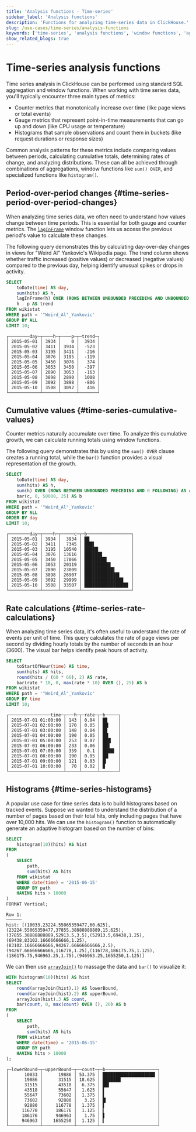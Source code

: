 ```yaml
---
title: 'Analysis functions - Time-series'
sidebar_label: 'Analysis functions'
description: 'Functions for analyzing time-series data in ClickHouse.'
slug: /use-cases/time-series/analysis-functions
keywords: ['time-series', 'analysis functions', 'window functions', 'aggregation functions', 'moving averages', 'trend analysis']
show_related_blogs: true
---
```


# Time-series analysis functions

Time series analysis in ClickHouse can be performed using standard SQL aggregation and window functions. 
When working with time series data, you'll typically encounter three main types of metrics:

* Counter metrics that monotonically increase over time (like page views or total events)
* Gauge metrics that represent point-in-time measurements that can go up and down (like CPU usage or temperature)
* Histograms that sample observations and count them in buckets (like request durations or response sizes)

Common analysis patterns for these metrics include comparing values between periods, calculating cumulative totals, determining rates of change, and analyzing distributions. 
These can all be achieved through combinations of aggregations, window functions like `sum() OVER`, and specialized functions like `histogram()`.

## Period-over-period changes {#time-series-period-over-period-changes}

When analyzing time series data, we often need to understand how values change between time periods. 
This is essential for both gauge and counter metrics. 
The [`lagInFrame`](/docs/sql-reference/window-functions/lagInFrame) window function lets us access the previous period's value to calculate these changes.

The following query demonstrates this by calculating day-over-day changes in views for "Weird Al" Yankovic's Wikipedia page.
The trend column shows whether traffic increased (positive values) or decreased (negative values) compared to the previous day, helping identify unusual spikes or drops in activity.

```sql
SELECT
    toDate(time) AS day,
    sum(hits) AS h,
    lagInFrame(h) OVER (ROWS BETWEEN UNBOUNDED PRECEDING AND UNBOUNDED FOLLOWING) AS p,
    h - p AS trend
FROM wikistat
WHERE path = '"Weird_Al"_Yankovic'
GROUP BY ALL
LIMIT 10;
```

```text
┌────────day─┬────h─┬────p─┬─trend─┐
│ 2015-05-01 │ 3934 │    0 │  3934 │
│ 2015-05-02 │ 3411 │ 3934 │  -523 │
│ 2015-05-03 │ 3195 │ 3411 │  -216 │
│ 2015-05-04 │ 3076 │ 3195 │  -119 │
│ 2015-05-05 │ 3450 │ 3076 │   374 │
│ 2015-05-06 │ 3053 │ 3450 │  -397 │
│ 2015-05-07 │ 2890 │ 3053 │  -163 │
│ 2015-05-08 │ 3898 │ 2890 │  1008 │
│ 2015-05-09 │ 3092 │ 3898 │  -806 │
│ 2015-05-10 │ 3508 │ 3092 │   416 │
└────────────┴──────┴──────┴───────┘
```

## Cumulative values {#time-series-cumulative-values}

Counter metrics naturally accumulate over time. 
To analyze this cumulative growth, we can calculate running totals using window functions.

The following query demonstrates this by using the `sum() OVER` clause creates a running total, while the `bar()` function provides a visual representation of the growth. 

```sql
SELECT
    toDate(time) AS day,
    sum(hits) AS h,
    sum(h) OVER (ROWS BETWEEN UNBOUNDED PRECEDING AND 0 FOLLOWING) AS c,
    bar(c, 0, 50000, 25) AS b
FROM wikistat
WHERE path = '"Weird_Al"_Yankovic'
GROUP BY ALL
ORDER BY day
LIMIT 10;
```

```text
┌────────day─┬────h─┬─────c─┬─b─────────────────┐
│ 2015-05-01 │ 3934 │  3934 │ █▉                │
│ 2015-05-02 │ 3411 │  7345 │ ███▋              │
│ 2015-05-03 │ 3195 │ 10540 │ █████▎            │
│ 2015-05-04 │ 3076 │ 13616 │ ██████▊           │
│ 2015-05-05 │ 3450 │ 17066 │ ████████▌         │
│ 2015-05-06 │ 3053 │ 20119 │ ██████████        │
│ 2015-05-07 │ 2890 │ 23009 │ ███████████▌      │
│ 2015-05-08 │ 3898 │ 26907 │ █████████████▍    │
│ 2015-05-09 │ 3092 │ 29999 │ ██████████████▉   │
│ 2015-05-10 │ 3508 │ 33507 │ ████████████████▊ │
└────────────┴──────┴───────┴───────────────────┘
```

## Rate calculations {#time-series-rate-calculations}

When analyzing time series data, it's often useful to understand the rate of events per unit of time. 
This query calculates the rate of page views per second by dividing hourly totals by the number of seconds in an hour (3600). 
The visual bar helps identify peak hours of activity.

```sql
SELECT
    toStartOfHour(time) AS time,
    sum(hits) AS hits,
    round(hits / (60 * 60), 2) AS rate,
    bar(rate * 10, 0, max(rate * 10) OVER (), 25) AS b
FROM wikistat
WHERE path = '"Weird_Al"_Yankovic'
GROUP BY time
LIMIT 10;
```

```text
┌────────────────time─┬───h─┬─rate─┬─b─────┐
│ 2015-07-01 01:00:00 │ 143 │ 0.04 │ █▊    │
│ 2015-07-01 02:00:00 │ 170 │ 0.05 │ ██▏   │
│ 2015-07-01 03:00:00 │ 148 │ 0.04 │ █▊    │
│ 2015-07-01 04:00:00 │ 190 │ 0.05 │ ██▏   │
│ 2015-07-01 05:00:00 │ 253 │ 0.07 │ ███▏  │
│ 2015-07-01 06:00:00 │ 233 │ 0.06 │ ██▋   │
│ 2015-07-01 07:00:00 │ 359 │  0.1 │ ████▍ │
│ 2015-07-01 08:00:00 │ 190 │ 0.05 │ ██▏   │
│ 2015-07-01 09:00:00 │ 121 │ 0.03 │ █▎    │
│ 2015-07-01 10:00:00 │  70 │ 0.02 │ ▉     │
└─────────────────────┴─────┴──────┴───────┘
```

## Histograms {#time-series-histograms}

A popular use case for time series data is to build histograms based on tracked events. 
Suppose we wanted to understand the distribution of a number of pages based on their total hits, only including pages that have over 10,000 hits.
We can use the `histogram()` function to automatically generate an adaptive histogram based on the number of bins:

```sql
SELECT
    histogram(10)(hits) AS hist
FROM
(
    SELECT
        path,
        sum(hits) AS hits
    FROM wikistat
    WHERE date(time) = '2015-06-15'
    GROUP BY path
    HAVING hits > 10000
)
FORMAT Vertical;
```

```text
Row 1:
──────
hist: [(10033,23224.55065359477,60.625),(23224.55065359477,37855.38888888889,15.625),(37855.38888888889,52913.5,3.5),(52913.5,69438,1.25),(69438,83102.16666666666,1.25),(83102.16666666666,94267.66666666666,2.5),(94267.66666666666,116778,1.25),(116778,186175.75,1.125),(186175.75,946963.25,1.75),(946963.25,1655250,1.125)]
```

We can then use [`arrayJoin()`](/docs/sql-reference/functions/array-join) to massage the data and `bar()` to visualize it:

```sql
WITH histogram(10)(hits) AS hist
SELECT
    round(arrayJoin(hist).1) AS lowerBound,
    round(arrayJoin(hist).2) AS upperBound,
    arrayJoin(hist).3 AS count,
    bar(count, 0, max(count) OVER (), 20) AS b
FROM
(
    SELECT
        path,
        sum(hits) AS hits
    FROM wikistat
    WHERE date(time) = '2015-06-15'
    GROUP BY path
    HAVING hits > 10000
);
```

```text
┌─lowerBound─┬─upperBound─┬──count─┬─b────────────────────┐
│      10033 │      19886 │ 53.375 │ ████████████████████ │
│      19886 │      31515 │ 18.625 │ ██████▉              │
│      31515 │      43518 │  6.375 │ ██▍                  │
│      43518 │      55647 │  1.625 │ ▌                    │
│      55647 │      73602 │  1.375 │ ▌                    │
│      73602 │      92880 │   3.25 │ █▏                   │
│      92880 │     116778 │  1.375 │ ▌                    │
│     116778 │     186176 │  1.125 │ ▍                    │
│     186176 │     946963 │   1.75 │ ▋                    │
│     946963 │    1655250 │  1.125 │ ▍                    │
└────────────┴────────────┴────────┴──────────────────────┘
```
